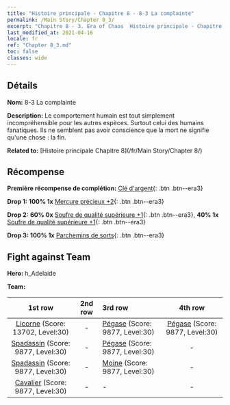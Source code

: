 ```yaml
---
title: "Histoire principale - Chapitre 8 - 8-3 La complainte"
permalink: /Main Story/Chapter 8_3/
excerpt: "Chapitre 8 - 3. Era of Chaos  Histoire principale - Chapitre 8_3. 8-3 La complainte"
last_modified_at: 2021-04-16
locale: fr
ref: "Chapter 8_3.md"
toc: false
classes: wide
---
```


## Détails

 **Nom:** 8-3 La complainte

 **Description:** Le comportement humain est tout simplement incompréhensible pour les autres espèces. Surtout celui des humains fanatiques. Ils ne semblent pas avoir conscience que la mort ne signifie qu'une chose : la fin.

 **Related to:** [Histoire principale Chapitre 8](/fr/Main Story/Chapter 8/)

## Récompense

 **Première récompense de complétion:** [Clé d'argent](/fr/Items/con_693/){: .btn .btn--era3}

 **Drop 1:** **100% 1x** [Mercure précieux +2](/fr/Items/mat_28/){: .btn .btn--era3}

 **Drop 2:** **60% 0x** [Soufre de qualité supérieure +1](/fr/Items/mat_22/){: .btn .btn--era3}, **40% 1x** [Soufre de qualité supérieure +1](/fr/Items/mat_22/){: .btn .btn--era3}

 **Drop 3:** **100% 1x** [Parchemins de sorts](/fr/Items/con_694/){: .btn .btn--era3}


## Fight against Team
 **Hero:** h_Adelaide

 **Team:**


  | 1st row | 2nd row | 3rd row | 4th row |
  |:----:|:----:|:----|:----:|
  | [Licorne](/fr/units/Unicorn/) (Score: 13702, Level:30)  | - | [Pégase](/fr/units/Pegasus/) (Score: 9877, Level:30)  | [Pégase](/fr/units/Pegasus/) (Score: 9877, Level:30)  |
  | [Spadassin](/fr/units/Swordsman/) (Score: 9877, Level:30)  | - | [Pégase](/fr/units/Pegasus/) (Score: 9877, Level:30)  | - |
  | [Spadassin](/fr/units/Swordsman/) (Score: 9877, Level:30)  | - | [Moine](/fr/units/Monk/) (Score: 9877, Level:30)  | - |
  | [Cavalier](/fr/units/Cavalier/) (Score: 9877, Level:30)  | - | - | - |


